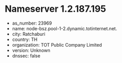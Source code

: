 # Nameserver 1.2.187.195

* as_number: 23969
* name: node-bsz.pool-1-2.dynamic.totinternet.net.
* city: Ratchaburi
* country: TH
* organization: TOT Public Company Limited
* version: Unknown
* dnssec: false
